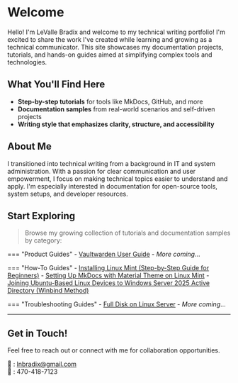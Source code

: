 # Welcome

Hello! I'm LeValle Bradix and welcome to my technical writing portfolio! I'm excited to share the work I've created while learning and growing as a technical communicator. This site showcases my documentation projects, tutorials, and hands-on guides aimed at simplifying complex tools and technologies.

## What You'll Find Here

- **Step-by-step tutorials** for tools like MkDocs, GitHub, and more
- **Documentation samples** from real-world scenarios and self-driven projects
- **Writing style that emphasizes clarity, structure, and accessibility**

## About Me

I transitioned into technical writing from a background in IT and system administration. With a passion for clear communication and user empowerment, I focus on making technical topics easier to understand and apply. I'm especially interested in documentation for open-source tools, system setups, and developer resources.

## Start Exploring

> Browse my growing collection of tutorials and documentation samples by category:

=== "Product Guides"
    - [Vaultwarden User Guide](vaultwarden/index.md)
    - _More coming_...

=== "How-To Guides"
    - [Installing Linux Mint (Step-by-Step Guide for Beginners)](install-mint.md)
    - [Setting Up MkDocs with Material Theme on Linux Mint](setup-mkdocs-on-mint.md)
    - [Joining Ubuntu-Based Linux Devices to Windows Server 2025 Active Directory (Winbind Method)](join-linux-to-windows-2025-ad.md)

=== "Troubleshooting Guides"
    - [Full Disk on Linux Server](troubleshooting-full-disk.md)
    - _More coming_...

---

## Get in Touch!

Feel free to reach out or connect with me for collaboration opportunities.

📨 : lnbradix@gmail.com  
📱 : 470-418-7123

